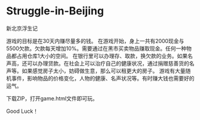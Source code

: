 Struggle-in-Beijing
===================
新北京浮生记

游戏的目标是在30天内赚尽量多的钱。
在游戏开始，身上一共有2000现金与5500欠款。欠款每天增加10%。需要通过在黑市买卖物品赚取现金。任何一种物品都占用仓库1大小的空间。
在银行里可以办理存、取款，换欠款的业务。如果名声高，还可以办理贷款。在社会上可以治疗自己的健康状况，通过捐赠慈善货的名声等。如果感觉房子太小，妨碍做生意，那么可以租更大的房子。
游戏有大量随机事件，影响物品的价格变化，人物的健康、名声状况等。有时赚大钱也需要好的运气。

下载ZIP，打开game.html文件即可玩。

Good Luck！
